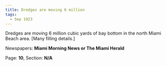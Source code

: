 ```yaml
---  
title: Dredges are moving 6 million  
tags:  
  - Sep 1923  
---  
```

  
Dredges are moving 6 million cubic yards of bay bottom in the north Miami Beach area. [Many filling details.]  
  
Newspapers: **Miami Morning News or The Miami Herald**  
  
Page: **10**, Section: **N/A** 
